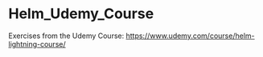 # Helm_Udemy_Course
Exercises from the Udemy Course: https://www.udemy.com/course/helm-lightning-course/
